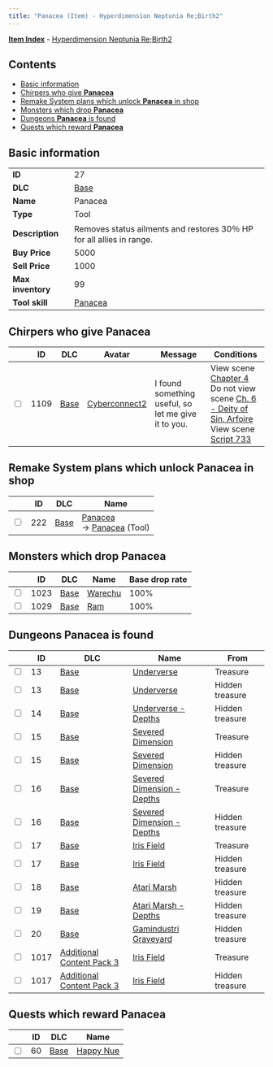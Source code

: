 ```yaml
---
title: "Panacea (Item) - Hyperdimension Neptunia Re;Birth2"
---
```


[**Item Index**](/neptunia/rb2/item/index.html) - [Hyperdimension Neptunia Re;Birth2](/neptunia/rb2)

## Contents

- [Basic information](#basic-information)
- [Chirpers who give **Panacea**](#chirpers-who-give-panacea)
- [Remake System plans which unlock **Panacea** in shop](#remake-system-plans-which-unlock-panacea-in-shop)
- [Monsters which drop **Panacea**](#monsters-which-drop-panacea)
- [Dungeons **Panacea** is found](#dungeons-panacea-is-found)
- [Quests which reward **Panacea**](#quests-which-reward-panacea)

## Basic information

|   |   |
| -- | -- |
| **ID** | 27 |
| **DLC** | [Base](/neptunia/rb2/dlc/0-base.html) |
| **Name** | Panacea |
| **Type** | Tool |
| **Description** | Removes status ailments and restores 30％ HP for all allies in range. |
| **Buy Price** | 5000 |
| **Sell Price** | 1000 |
| **Max inventory** | 99 |
| **Tool skill** | [Panacea](/neptunia/rb2/skill/0-10031-panacea.html) |

## Chirpers who give **Panacea**

|    | ID | DLC | Avatar | Message | Conditions |
| -- | -- | --- | ------ | ------- | ---------- |
| <input type="checkbox" id="rb2-chirper-event-0-1109" class="trackbox" /> | 1109 | [Base](/neptunia/rb2/dlc/0-base.html) | [Cyberconnect2](/neptunia/rb2/avatar/0-57-cyberconnect2.html) | I found something useful, so let me give it to you. | View scene [Chapter 4](/neptunia/rb2/scene/0-301-chapter-4.html)<br />Do not view scene [Ch. 6 - Deity of Sin, Arfoire](/neptunia/rb2/scene/0-403-ch-6-deity-of-sin-arfoire.html)<br />View scene [Script 733](/neptunia/rb2/scene/0-733-script-733.html) |

## Remake System plans which unlock **Panacea** in shop

|    | ID | DLC | Name |
| -- | -- | --- | ---- |
| <input type="checkbox" id="rb2-remake-0-222" class="trackbox" /> | 222 | [Base](/neptunia/rb2/dlc/0-base.html) | [Panacea](/neptunia/rb2/remake/0-222-panacea.html)<br />→ [Panacea](/neptunia/rb2/item/0-27-panacea.html) (Tool) |

## Monsters which drop **Panacea**

|    | ID | DLC | Name | Base drop rate |
| -- | -- | --- | ---- | -------------- |
| <input type="checkbox" id="rb2-monster-0-1023" class="trackbox" /> | 1023 | [Base](/neptunia/rb2/dlc/0-base.html) | [Warechu](/neptunia/rb2/monster/0-1023-warechu.html) | 100% |
| <input type="checkbox" id="rb2-monster-0-1029" class="trackbox" /> | 1029 | [Base](/neptunia/rb2/dlc/0-base.html) | [Ram](/neptunia/rb2/monster/0-1029-ram.html) | 100% |

## Dungeons **Panacea** is found

|    | ID | DLC | Name | From |
| -- | -- | --- | ---- | ---- |
| <input type="checkbox" id="rb2-dungeon-0-13" class="trackbox" /> | 13 | [Base](/neptunia/rb2/dlc/0-base.html) | [Underverse](/neptunia/rb2/dungeon/0-13-underverse.html) | Treasure |
| <input type="checkbox" id="rb2-dungeon-0-13" class="trackbox" /> | 13 | [Base](/neptunia/rb2/dlc/0-base.html) | [Underverse](/neptunia/rb2/dungeon/0-13-underverse.html) | Hidden treasure |
| <input type="checkbox" id="rb2-dungeon-0-14" class="trackbox" /> | 14 | [Base](/neptunia/rb2/dlc/0-base.html) | [Underverse - Depths](/neptunia/rb2/dungeon/0-14-underverse-depths.html) | Hidden treasure |
| <input type="checkbox" id="rb2-dungeon-0-15" class="trackbox" /> | 15 | [Base](/neptunia/rb2/dlc/0-base.html) | [Severed Dimension](/neptunia/rb2/dungeon/0-15-severed-dimension.html) | Treasure |
| <input type="checkbox" id="rb2-dungeon-0-15" class="trackbox" /> | 15 | [Base](/neptunia/rb2/dlc/0-base.html) | [Severed Dimension](/neptunia/rb2/dungeon/0-15-severed-dimension.html) | Hidden treasure |
| <input type="checkbox" id="rb2-dungeon-0-16" class="trackbox" /> | 16 | [Base](/neptunia/rb2/dlc/0-base.html) | [Severed Dimension - Depths](/neptunia/rb2/dungeon/0-16-severed-dimension-depths.html) | Treasure |
| <input type="checkbox" id="rb2-dungeon-0-16" class="trackbox" /> | 16 | [Base](/neptunia/rb2/dlc/0-base.html) | [Severed Dimension - Depths](/neptunia/rb2/dungeon/0-16-severed-dimension-depths.html) | Hidden treasure |
| <input type="checkbox" id="rb2-dungeon-0-17" class="trackbox" /> | 17 | [Base](/neptunia/rb2/dlc/0-base.html) | [Iris Field](/neptunia/rb2/dungeon/0-17-iris-field.html) | Treasure |
| <input type="checkbox" id="rb2-dungeon-0-17" class="trackbox" /> | 17 | [Base](/neptunia/rb2/dlc/0-base.html) | [Iris Field](/neptunia/rb2/dungeon/0-17-iris-field.html) | Hidden treasure |
| <input type="checkbox" id="rb2-dungeon-0-18" class="trackbox" /> | 18 | [Base](/neptunia/rb2/dlc/0-base.html) | [Atari Marsh](/neptunia/rb2/dungeon/0-18-atari-marsh.html) | Hidden treasure |
| <input type="checkbox" id="rb2-dungeon-0-19" class="trackbox" /> | 19 | [Base](/neptunia/rb2/dlc/0-base.html) | [Atari Marsh - Depths](/neptunia/rb2/dungeon/0-19-atari-marsh-depths.html) | Hidden treasure |
| <input type="checkbox" id="rb2-dungeon-0-20" class="trackbox" /> | 20 | [Base](/neptunia/rb2/dlc/0-base.html) | [Gamindustri Graveyard](/neptunia/rb2/dungeon/0-20-gamindustri-graveyard.html) | Hidden treasure |
| <input type="checkbox" id="rb2-dungeon-5-1017" class="trackbox" /> | 1017 | [Additional Content Pack 3](/neptunia/rb2/dlc/5-pack3.html) | [Iris Field](/neptunia/rb2/dungeon/5-1017-iris-field.html) | Treasure |
| <input type="checkbox" id="rb2-dungeon-5-1017" class="trackbox" /> | 1017 | [Additional Content Pack 3](/neptunia/rb2/dlc/5-pack3.html) | [Iris Field](/neptunia/rb2/dungeon/5-1017-iris-field.html) | Hidden treasure |

## Quests which reward **Panacea**

|    | ID | DLC | Name |
| -- | -- | --- | ---- |
| <input type="checkbox" id="rb2-quest-0-60" class="trackbox" /> | 60 | [Base](/neptunia/rb2/dlc/0-base.html) | [Happy Nue](/neptunia/rb2/quest/0-60-happy-nue.html) |